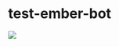 # test-ember-bot
<a href="https://postgresql.org"><img src="https://img.shields.io/badge/deployed_with-ember_🚀-yellow"/></a>
